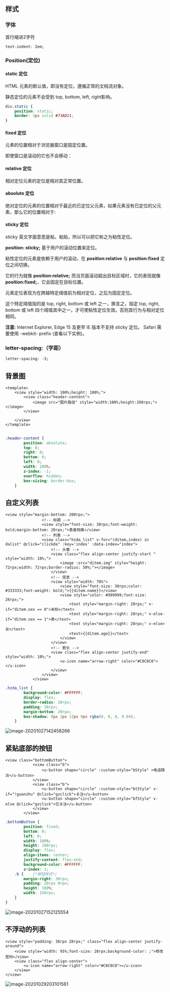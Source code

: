 ## 样式

### 字体

首行缩进2字符

```css
text-indent: 2em;
```

### Position(定位)

#### static 定位

HTML 元素的默认值，即没有定位，遵循正常的文档流对象。

静态定位的元素不会受到 top, bottom, left, right影响。

```css
div.static {
    position: static;
    border: 3px solid #73AD21;
}
```

#### fixed 定位

元素的位置相对于浏览器窗口是固定位置。

即使窗口是滚动的它也不会移动：



#### relative 定位

相对定位元素的定位是相对其正常位置。

#### absolute 定位

绝对定位的元素的位置相对于最近的已定位父元素，如果元素没有已定位的父元素，那么它的位置相对于<html>:

#### sticky 定位

sticky 英文字面意思是粘，粘贴，所以可以把它称之为粘性定位。

**position: sticky;** 基于用户的滚动位置来定位。

粘性定位的元素是依赖于用户的滚动，在 **position:relative** 与 **position:fixed** 定位之间切换。

它的行为就像 **position:relative;** 而当页面滚动超出目标区域时，它的表现就像 **position:fixed;**，它会固定在目标位置。

元素定位表现为在跨越特定阈值前为相对定位，之后为固定定位。

这个特定阈值指的是 top, right, bottom 或 left 之一，换言之，指定 top, right, bottom 或 left 四个阈值其中之一，才可使粘性定位生效。否则其行为与相对定位相同。

**注意:** Internet Explorer, Edge 15 及更早 IE 版本不支持 sticky 定位。 Safari 需要使用 -webkit- prefix (查看以下实例)。

### letter-spacing:（字距）

```css
letter-spacing: -3;
```



## 背景图

```vue
<template>
	<view style="width: 100%;height: 100%;">
		<view class="header-content">
			<image src="图片路径" style="width:100%;height:260rpx;"></image>
		</view>

	</view>
</template>
```



```css
	
.header-content {
		position: absolute;
		top: 0;
		right: 0;
		bottom: 0;
		left: 0;
		width: 100%;
		z-index: -1;
		overflow: hidden;
		box-sizing: border-box;
	}
```

## 自定义列表

```vue
<view style="margin-bottom: 200rpx;">
				<!-- 标题 -->
				<view style="font-size: 30rpx;font-weight: bold;margin-bottom: 20rpx;">患者档案</view>
				<!-- 列表 -->
				<view class="hzda_list" v-for="(ditem,index) in dalist" @click="clickda" :key='index' :data-index="index">
					<!-- 头像 -->
					<view class="flex align-center justify-start " style="width: 18%;">
						<image :src="ditem.img" style="height: 72rpx;width: 72rpx;border-radius: 50%;"></image>
					</view>
					<!-- 信息 -->
					<view style="width: 70%">
						<view style="font-size: 30rpx;color: #333333;font-weight: bold;">{{ditem.name}}</view>
						<view style="color: #999999;font-size: 26rpx;">
							<text style="margin-right: 20rpx;" v-if="ditem.sex == 0">未知</text>
							<text style="margin-right: 20rpx;" v-else-if="ditem.sex == 1">男</text>
							<text style="margin-right: 20rpx;" v-else>女</text>
							<text>{{ditem.age}}</text>
						</view>
					</view>
					<!-- 箭头 -->
					<view class="flex align-center justify-end" style="width: 10%;">
						<u-icon name="arrow-right" color="#C0C0C0"></u-icon>
					</view>
				</view>
			</view>
```

```css
.hzda_list {
		background-color: #FFFFFF;
		display: flex;
		border-radius: 10rpx;
		padding: 30rpx;
		margin-bottom: 20rpx;
		box-shadow: 0px 2px 12px 0px rgba(0, 0, 0, 0.04);
	}
```

![image-20201027142458266](C:\Users\25396\AppData\Roaming\Typora\typora-user-images\image-20201027142458266.png)

## 紧贴底部的按钮

```vue
<view class="bottomButton">
			<view class="b">
				<u-button shape="circle" :custom-style="bStyle" >电话随访</u-button>
			</view>
			<view class="b">
				<u-button shape="circle" :custom-style="btStyle" v-if="!guanzhu" @click="gzclick">关注</u-button>
				<u-button shape="circle" :custom-style="bfStyle" v-else @click="gzclick">已关注</u-button>
			</view>
		</view>
```

```css
.bottomButton {
		position: fixed;
		bottom: 0;
		left: 0;
		width: 100%;
		height: 100rpx;
		display: flex;
		align-items: center;
		justify-content: flex-end;
		background-color: #FFFFFF;
		z-index: 1;	
	.b {	/*按钮样式*/
		margin-right: 30rpx;
		padding: 20rpx 0rpx;
		height: 100%;
		width: 150rpx;
	}
}
```
![image-20201027152125554](C:\Users\25396\AppData\Roaming\Typora\typora-user-images\image-20201027152125554.png)

## 不浮动的列表

```vue
<view style="padding: 36rpx 28rpx;" class="flex align-center justify-around">
	<view style="width: 95%;font-size: 28rpx;background-color: ;">修改密码</view>
	<view class="flex align-center">
		<u-icon name="arrow-right" color="#C0C0C0"></u-icon>
	</view>
</view>
```

![image-20201029203101561](C:\Users\25396\AppData\Roaming\Typora\typora-user-images\image-20201029203101561.png)